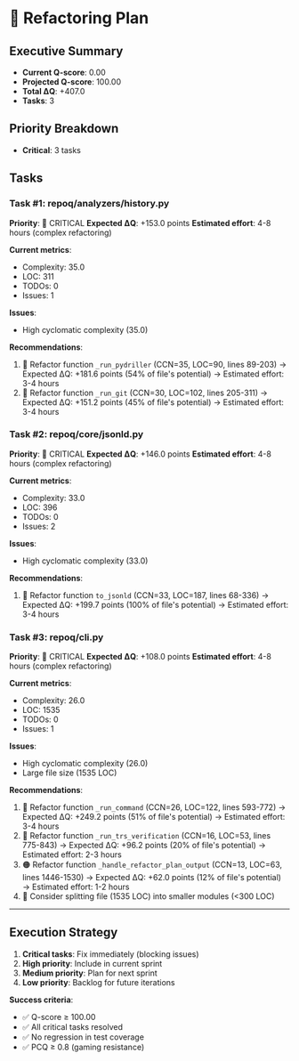 # 🔧 Refactoring Plan

## Executive Summary

- **Current Q-score**: 0.00
- **Projected Q-score**: 100.00
- **Total ΔQ**: +407.0
- **Tasks**: 3

## Priority Breakdown

- **Critical**: 3 tasks

## Tasks

### Task #1: repoq/analyzers/history.py
**Priority**: 🔴 CRITICAL
**Expected ΔQ**: +153.0 points
**Estimated effort**: 4-8 hours (complex refactoring)

**Current metrics**:
- Complexity: 35.0
- LOC: 311
- TODOs: 0
- Issues: 1

**Issues**:
- High cyclomatic complexity (35.0)

**Recommendations**:
1. 🔴 Refactor function `_run_pydriller` (CCN=35, LOC=90, lines 89-203)
   → Expected ΔQ: +181.6 points (54% of file's potential)
   → Estimated effort: 3-4 hours
2. 🔴 Refactor function `_run_git` (CCN=30, LOC=102, lines 205-311)
   → Expected ΔQ: +151.2 points (45% of file's potential)
   → Estimated effort: 3-4 hours

### Task #2: repoq/core/jsonld.py
**Priority**: 🔴 CRITICAL
**Expected ΔQ**: +146.0 points
**Estimated effort**: 4-8 hours (complex refactoring)

**Current metrics**:
- Complexity: 33.0
- LOC: 396
- TODOs: 0
- Issues: 2

**Issues**:
- High cyclomatic complexity (33.0)

**Recommendations**:
1. 🔴 Refactor function `to_jsonld` (CCN=33, LOC=187, lines 68-336)
   → Expected ΔQ: +199.7 points (100% of file's potential)
   → Estimated effort: 3-4 hours

### Task #3: repoq/cli.py
**Priority**: 🔴 CRITICAL
**Expected ΔQ**: +108.0 points
**Estimated effort**: 4-8 hours (complex refactoring)

**Current metrics**:
- Complexity: 26.0
- LOC: 1535
- TODOs: 0
- Issues: 1

**Issues**:
- High cyclomatic complexity (26.0)
- Large file size (1535 LOC)

**Recommendations**:
1. 🔴 Refactor function `_run_command` (CCN=26, LOC=122, lines 593-772)
   → Expected ΔQ: +249.2 points (51% of file's potential)
   → Estimated effort: 3-4 hours
2. 🔴 Refactor function `_run_trs_verification` (CCN=16, LOC=53, lines 775-843)
   → Expected ΔQ: +96.2 points (20% of file's potential)
   → Estimated effort: 2-3 hours
3. 🟠 Refactor function `_handle_refactor_plan_output` (CCN=13, LOC=63, lines 1446-1530)
   → Expected ΔQ: +62.0 points (12% of file's potential)
   → Estimated effort: 1-2 hours
4. 📏 Consider splitting file (1535 LOC) into smaller modules (<300 LOC)

---

## Execution Strategy

1. **Critical tasks**: Fix immediately (blocking issues)
2. **High priority**: Include in current sprint
3. **Medium priority**: Plan for next sprint
4. **Low priority**: Backlog for future iterations

**Success criteria**:
- ✅ Q-score ≥ 100.00
- ✅ All critical tasks resolved
- ✅ No regression in test coverage
- ✅ PCQ ≥ 0.8 (gaming resistance)